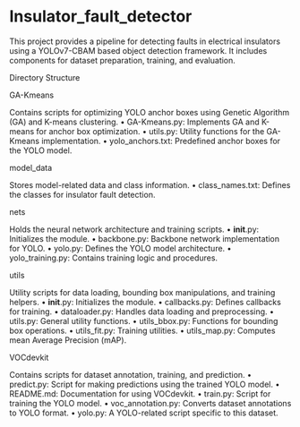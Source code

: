 # Insulator_fault_detector

This project provides a pipeline for detecting faults in electrical insulators using a YOLOv7-CBAM based object detection framework. It includes components for dataset preparation, training, and evaluation.

Directory Structure

GA-Kmeans

Contains scripts for optimizing YOLO anchor boxes using Genetic Algorithm (GA) and K-means clustering.
	•	GA-Kmeans.py: Implements GA and K-means for anchor box optimization.
	•	utils.py: Utility functions for the GA-Kmeans implementation.
	•	yolo_anchors.txt: Predefined anchor boxes for the YOLO model.

model_data

Stores model-related data and class information.
	•	class_names.txt: Defines the classes for insulator fault detection.

nets

Holds the neural network architecture and training scripts.
	•	__init__.py: Initializes the module.
	•	backbone.py: Backbone network implementation for YOLO.
	•	yolo.py: Defines the YOLO model architecture.
	•	yolo_training.py: Contains training logic and procedures.

utils

Utility scripts for data loading, bounding box manipulations, and training helpers.
	•	__init__.py: Initializes the module.
	•	callbacks.py: Defines callbacks for training.
	•	dataloader.py: Handles data loading and preprocessing.
	•	utils.py: General utility functions.
	•	utils_bbox.py: Functions for bounding box operations.
	•	utils_fit.py: Training utilities.
	•	utils_map.py: Computes mean Average Precision (mAP).

VOCdevkit

Contains scripts for dataset annotation, training, and prediction.
	•	predict.py: Script for making predictions using the trained YOLO model.
	•	README.md: Documentation for using VOCdevkit.
	•	train.py: Script for training the YOLO model.
	•	voc_annotation.py: Converts dataset annotations to YOLO format.
	•	yolo.py: A YOLO-related script specific to this dataset.
